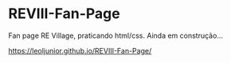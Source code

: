# REVIII-Fan-Page
Fan page RE Village, praticando html/css. Ainda em construção...

https://leoljunior.github.io/REVIII-Fan-Page/
